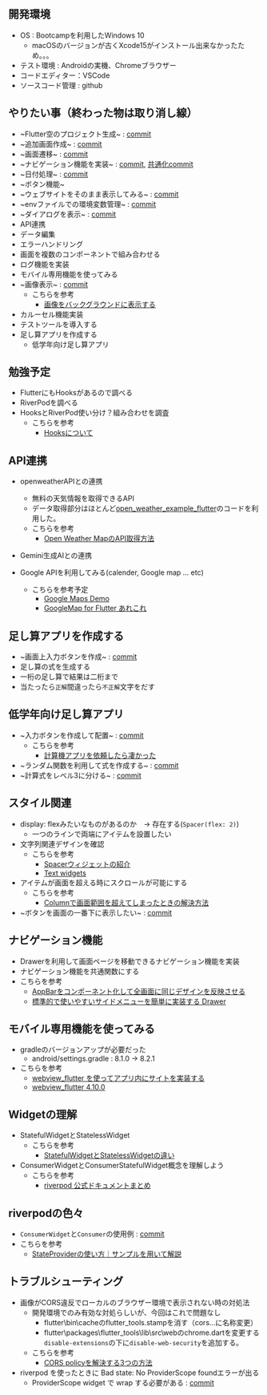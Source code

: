 ## 開発環境
-   OS : Bootcampを利用したWindows 10
    -   macOSのバージョンが古くXcode15がインストール出来なかったため。。。
-   テスト環境 : Androidの実機、Chromeブラウザー
-   コードエディター：VSCode
-   ソースコード管理 : github

## やりたい事（終わった物は取り消し線）
-   ~Flutter空のプロジェクト生成~ : [commit](https://github.com/will-of-work-80/flutter-test/commit/d668c1f8598405ab00453dd5fc91475b37dc150e)
-   ~追加画面作成~ : [commit](https://github.com/will-of-work-80/flutter-test/commit/a8a71f9bf84a77255572125cadcea9f7f88aca13)
-   ~画面遷移~ : [commit](https://github.com/will-of-work-80/flutter-test/commit/a8a71f9bf84a77255572125cadcea9f7f88aca13)
-   ~ナビゲーション機能を実装~ : [commit](https://github.com/will-of-work-80/flutter-test/commit/d9b7396dd025a4b4c6f60529e5370fccf68c2d64), [共通化commit](https://github.com/will-of-work-80/flutter-test/commit/bd7cfda3a087135a064c0ee95a93b863a4e92ecc)
-   ~日付処理~ : [commit](https://github.com/will-of-work-80/flutter-test/commit/e030cb0e22615fde5bee367a50cd2fb2dbbcecb8)
-   ~ボタン機能~
-   ~ウェブサイトをそのまま表示してみる~ : [commit](https://github.com/will-of-work-80/flutter-test/commit/74f4fc630dcd92e943c93bdac663ae913ca893a0)
-   ~envファイルでの環境変数管理~ : [commit](https://github.com/will-of-work-80/flutter-test/commit/e8f141e82a8c79e3fa9f71d1d5b73909590b9ff2)
-   ~ダイアログを表示~ : [commit](https://github.com/will-of-work-80/flutter-test/commit/e54c82f5629f1bfa1ae46114fc8ead61460cf4de)
-   API連携
-   データ編集
-   エラーハンドリング
-   画面を複数のコンポーネントで組み合わせる
-   ログ機能を実装
-   モバイル専用機能を使ってみる
-   ~画像表示~ : [commit](https://github.com/will-of-work-80/flutter-test/commit/48453636703d9f1d5912f0b09fb5e4dc57c32258)
    -   こちらを参考
        -   [画像をバックグラウンドに表示する](https://zenn.dev/captain_blue/articles/flutter-background-image)
-   カルーセル機能実装
-   テストツールを導入する
-   足し算アプリを作成する
    -   低学年向け足し算アプリ

## 勉強予定
-   FlutterにもHooksがあるので調べる
-   RiverPodを調べる
-   HooksとRiverPod使い分け？組み合わせを調査
    -   こちらを参考
        -   [Hooksについて](https://riverpod.dev/ja/docs/concepts/about_hooks)

## API連携
-   openweatherAPIとの連携
    -   無料の天気情報を取得できるAPI
    -   データ取得部分はほとんど[open_weather_example_flutter](https://github.com/bizz84/open_weather_example_flutter)のコードを利用した。
    -   こちらを参考
        -   [Open Weather MapのAPI取得方法](https://auto-worker.com/blog/?p=1612)

-   Gemini生成AIとの連携
-   Google APIを利用してみる(calender, Google map ... etc)
    -   こちらを参考予定
        -   [Google Maps Demo](https://github.com/flutter/samples/tree/main/google_maps)
        -   [GoogleMap for Flutter あれこれ](https://zenn.dev/slowhand/articles/f4e4e092f9b72b)

## 足し算アプリを作成する
-   ~画面上入力ボタンを作成~ : [commit](https://github.com/will-of-work-80/flutter-test/commit/e54c82f5629f1bfa1ae46114fc8ead61460cf4de)
-   足し算の式を生成する
-   一桁の足し算で結果は二桁まで
-   当たったら`正解`間違ったら`不正解`文字をだす

## 低学年向け足し算アプリ
-   ~入力ボタンを作成して配置~ : [commit](https://github.com/will-of-work-80/flutter-test/commit/9cbef0b620a630d489f38d7349a9f8e82d10f6c6)
    -   こちらを参考
        -   [計算機アプリを依頼したら凄かった](https://qiita.com/YokohamaHori/items/575b7fcd675db2ca31af)
-   ~ランダム関数を利用して式を作成する~ : [commit](https://github.com/will-of-work-80/flutter-test/commit/8d4aea719e7085e9fabcb39dd7eeeb25b8f6453d)
-   ~計算式をレベル3に分ける~ : [commit](https://github.com/will-of-work-80/flutter-test/commit/c7e3d53a3c60b4f2997d699bc7f1c06325465a8d)

## スタイル関連
-   display: flexみたいなものがあるのか　-> 存在する(`Spacer(flex: 2)`)
    -   一つのラインで両端にアイテムを設置したい
-   文字列関連デザインを確認
    -   こちらを参考
        -   [Spacerウィジェットの紹介](https://www.kamo-it.org/blog/flutter-spacer/)
        -   [Text widgets](https://docs.flutter.dev/ui/widgets/text)
-   アイテムが画面を超える時にスクロールが可能にする
    -   こちらを参考
        -   [Columnで画面範囲を超えてしまったときの解決方法](https://flutterlabo.tech/note/na448cb31dd3a)
-   ~ボタンを画面の一番下に表示したい~ : [commit](https://github.com/will-of-work-80/flutter-test/commit/e54c82f5629f1bfa1ae46114fc8ead61460cf4de)

## ナビゲーション機能
-   Drawerを利用して画面ページを移動できるナビゲーション機能を実装
-   ナビゲーション機能を共通関数にする
-   こちらを参考
    -   [AppBarをコンポーネント化して全画面に同じデザインを反映させる](https://zenn.dev/lisras/articles/bdd4a43ce16cfc)
    -   [標準的で使いやすいサイドメニューを簡単に実装する Drawer](https://flutter.keicode.com/basics/drawer.php#google_vignette)

## モバイル専用機能を使ってみる
-   gradleのバージョンアップが必要だった
    -   android/settings.gradle : 8.1.0 -> 8.2.1
-   こちらを参考
    -   [webview_flutter を使ってアプリ内にサイトを実装する](https://zenn.dev/koichi_51/articles/5a233d200b0d02)
    -   [webview_flutter 4.10.0](https://pub.dev/packages/webview_flutter)

## Widgetの理解
-   StatefulWidgetとStatelessWidget
    -   こちらを参考
        -   [StatefulWidgetとStatelessWidgetの違い](https://stv-tech.co.jp/blog/statefulwidget%E3%81%A8statelesswidget%E3%81%AE%E9%81%95%E3%81%84)
-   ConsumerWidgetとConsumerStatefulWidget概念を理解しよう
    -   こちらを参考
        -   [riverpod 公式ドキュメントまとめ](https://qiita.com/GonpapaN/items/851a66d1a271d97ddf77)

## riverpodの色々
-   `ConsumerWidget`と`Consumer`の使用例 : [commit](https://github.com/will-of-work-80/flutter-test/commit/f895b23d0c20b39c8b6fe3316be8f2a0ca586118)
-   こちらを参考
       -   [StateProviderの使い方｜サンプルを用いて解説](https://terupro.net/flutter-counter-app/)

## トラブルシューティング
-   画像がCORS違反でローカルのブラウザー環境で表示されない時の対処法
    -   開発環境でのみ有効な対処らしいが、今回はこれで問題なし
        -   flutter\bin\cacheのflutter_tools.stampを消す（cors...に名称変更）
        -   flutter\packages\flutter_tools\lib\src\webのchrome.dartを変更する
            `disable-extensions`の下に`disable-web-security`を追加する。
    -   こちらを参考
        -   [CORS policyを解決する3つの方法](https://flutter.salon/flutterweb/cors/)
-   riverpod を使ったときに Bad state: No ProviderScope foundエラーが出る
    -   ProviderScope widget で wrap する必要がある : [commit](https://github.com/will-of-work-80/flutter-test/commit/f895b23d0c20b39c8b6fe3316be8f2a0ca586118)
